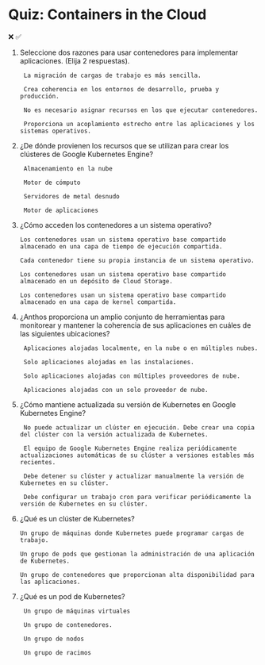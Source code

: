 # Quiz: Containers in the Cloud 


❌
✅

1. Seleccione dos razones para usar contenedores para implementar aplicaciones. (Elija 2 respuestas).

        La migración de cargas de trabajo es más sencilla.

        Crea coherencia en los entornos de desarrollo, prueba y producción.

        No es necesario asignar recursos en los que ejecutar contenedores.

        Proporciona un acoplamiento estrecho entre las aplicaciones y los sistemas operativos.

2. ¿De dónde provienen los recursos que se utilizan para crear los clústeres de Google Kubernetes Engine?

        Almacenamiento en la nube

        Motor de cómputo

        Servidores de metal desnudo

        Motor de aplicaciones

3.  ¿Cómo acceden los contenedores a un sistema operativo?

        Los contenedores usan un sistema operativo base compartido almacenado en una capa de tiempo de ejecución compartida.

        Cada contenedor tiene su propia instancia de un sistema operativo.

        Los contenedores usan un sistema operativo base compartido almacenado en un depósito de Cloud Storage.

        Los contenedores usan un sistema operativo base compartido almacenado en una capa de kernel compartida.

4. ¿Anthos proporciona un amplio conjunto de herramientas para monitorear y mantener la coherencia de sus aplicaciones en cuáles de las siguientes ubicaciones?

        Aplicaciones alojadas localmente, en la nube o en múltiples nubes.

        Solo aplicaciones alojadas en las instalaciones.

        Solo aplicaciones alojadas con múltiples proveedores de nube.

        Aplicaciones alojadas con un solo proveedor de nube.

5. ¿Cómo mantiene actualizada su versión de Kubernetes en Google Kubernetes Engine?

        No puede actualizar un clúster en ejecución. Debe crear una copia del clúster con la versión actualizada de Kubernetes.

        El equipo de Google Kubernetes Engine realiza periódicamente actualizaciones automáticas de su clúster a versiones estables más recientes.

        Debe detener su clúster y actualizar manualmente la versión de Kubernetes en su clúster.

        Debe configurar un trabajo cron para verificar periódicamente la versión de Kubernetes en su clúster.

6.  ¿Qué es un clúster de Kubernetes?

        Un grupo de máquinas donde Kubernetes puede programar cargas de trabajo.

        Un grupo de pods que gestionan la administración de una aplicación de Kubernetes.

        Un grupo de contenedores que proporcionan alta disponibilidad para las aplicaciones.

7. ¿Qué es un pod de Kubernetes?

        Un grupo de máquinas virtuales

        Un grupo de contenedores.

        Un grupo de nodos
        
        Un grupo de racimos